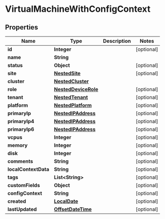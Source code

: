 # VirtualMachineWithConfigContext

## Properties
Name | Type | Description | Notes
------------ | ------------- | ------------- | -------------
**id** | **Integer** |  |  [optional]
**name** | **String** |  | 
**status** | **Object** |  |  [optional]
**site** | [**NestedSite**](NestedSite.md) |  |  [optional]
**cluster** | [**NestedCluster**](NestedCluster.md) |  | 
**role** | [**NestedDeviceRole**](NestedDeviceRole.md) |  |  [optional]
**tenant** | [**NestedTenant**](NestedTenant.md) |  |  [optional]
**platform** | [**NestedPlatform**](NestedPlatform.md) |  |  [optional]
**primaryIp** | [**NestedIPAddress**](NestedIPAddress.md) |  |  [optional]
**primaryIp4** | [**NestedIPAddress**](NestedIPAddress.md) |  |  [optional]
**primaryIp6** | [**NestedIPAddress**](NestedIPAddress.md) |  |  [optional]
**vcpus** | **Integer** |  |  [optional]
**memory** | **Integer** |  |  [optional]
**disk** | **Integer** |  |  [optional]
**comments** | **String** |  |  [optional]
**localContextData** | **String** |  |  [optional]
**tags** | **List&lt;String&gt;** |  |  [optional]
**customFields** | **Object** |  |  [optional]
**configContext** | **String** |  |  [optional]
**created** | [**LocalDate**](LocalDate.md) |  |  [optional]
**lastUpdated** | [**OffsetDateTime**](OffsetDateTime.md) |  |  [optional]
